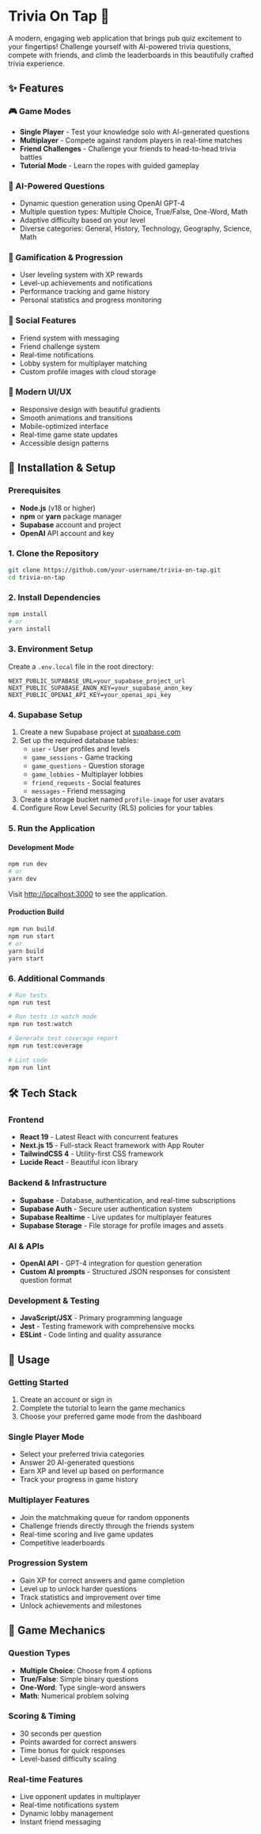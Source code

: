 # Trivia On Tap 🎯

A modern, engaging web application that brings pub quiz excitement to your fingertips! Challenge yourself with AI-powered trivia questions, compete with friends, and climb the leaderboards in this beautifully crafted trivia experience.

## ✨ Features

### 🎮 Game Modes
- **Single Player** - Test your knowledge solo with AI-generated questions
- **Multiplayer** - Compete against random players in real-time matches
- **Friend Challenges** - Challenge your friends to head-to-head trivia battles
- **Tutorial Mode** - Learn the ropes with guided gameplay

### 🤖 AI-Powered Questions
- Dynamic question generation using OpenAI GPT-4
- Multiple question types: Multiple Choice, True/False, One-Word, Math
- Adaptive difficulty based on your level
- Diverse categories: General, History, Technology, Geography, Science, Math

### 🎯 Gamification & Progression
- User leveling system with XP rewards
- Level-up achievements and notifications
- Performance tracking and game history
- Personal statistics and progress monitoring

### 👥 Social Features
- Friend system with messaging
- Friend challenge system
- Real-time notifications
- Lobby system for multiplayer matching
- Custom profile images with cloud storage

### 🎨 Modern UI/UX
- Responsive design with beautiful gradients
- Smooth animations and transitions
- Mobile-optimized interface
- Real-time game state updates
- Accessible design patterns

## 🚀 Installation & Setup

### Prerequisites
- **Node.js** (v18 or higher)
- **npm** or **yarn** package manager
- **Supabase** account and project
- **OpenAI** API account and key

### 1. Clone the Repository
```bash
git clone https://github.com/your-username/trivia-on-tap.git
cd trivia-on-tap
```

### 2. Install Dependencies
```bash
npm install
# or
yarn install
```

### 3. Environment Setup
Create a `.env.local` file in the root directory:

```env
NEXT_PUBLIC_SUPABASE_URL=your_supabase_project_url
NEXT_PUBLIC_SUPABASE_ANON_KEY=your_supabase_anon_key
NEXT_PUBLIC_OPENAI_API_KEY=your_openai_api_key
```

### 4. Supabase Setup
1. Create a new Supabase project at [supabase.com](https://supabase.com)
2. Set up the required database tables:
   - `user` - User profiles and levels
   - `game_sessions` - Game tracking
   - `game_questions` - Question storage
   - `game_lobbies` - Multiplayer lobbies
   - `friend_requests` - Social features
   - `messages` - Friend messaging
3. Create a storage bucket named `profile-image` for user avatars
4. Configure Row Level Security (RLS) policies for your tables

### 5. Run the Application

#### Development Mode
```bash
npm run dev
# or
yarn dev
```
Visit [http://localhost:3000](http://localhost:3000) to see the application.

#### Production Build
```bash
npm run build
npm run start
# or
yarn build
yarn start
```

### 6. Additional Commands

```bash
# Run tests
npm run test

# Run tests in watch mode
npm run test:watch

# Generate test coverage report
npm run test:coverage

# Lint code
npm run lint
```

## 🛠️ Tech Stack

### Frontend
- **React 19** - Latest React with concurrent features
- **Next.js 15** - Full-stack React framework with App Router
- **TailwindCSS 4** - Utility-first CSS framework
- **Lucide React** - Beautiful icon library

### Backend & Infrastructure
- **Supabase** - Database, authentication, and real-time subscriptions
- **Supabase Auth** - Secure user authentication system
- **Supabase Realtime** - Live updates for multiplayer features
- **Supabase Storage** - File storage for profile images and assets

### AI & APIs
- **OpenAI API** - GPT-4 integration for question generation
- **Custom AI prompts** - Structured JSON responses for consistent question format

### Development & Testing
- **JavaScript/JSX** - Primary programming language
- **Jest** - Testing framework with comprehensive mocks
- **ESLint** - Code linting and quality assurance

## 🎪 Usage

### Getting Started
1. Create an account or sign in
2. Complete the tutorial to learn the game mechanics
3. Choose your preferred game mode from the dashboard

### Single Player Mode
- Select your preferred trivia categories
- Answer 20 AI-generated questions
- Earn XP and level up based on performance
- Track your progress in game history

### Multiplayer Features
- Join the matchmaking queue for random opponents
- Challenge friends directly through the friends system
- Real-time scoring and live game updates
- Competitive leaderboards

### Progression System
- Gain XP for correct answers and game completion
- Level up to unlock harder questions
- Track statistics and improvement over time
- Unlock achievements and milestones

## 🎯 Game Mechanics

### Question Types
- **Multiple Choice**: Choose from 4 options
- **True/False**: Simple binary questions
- **One-Word**: Type single-word answers
- **Math**: Numerical problem solving

### Scoring & Timing
- 30 seconds per question
- Points awarded for correct answers
- Time bonus for quick responses
- Level-based difficulty scaling

### Real-time Features
- Live opponent updates in multiplayer
- Real-time notifications system
- Dynamic lobby management
- Instant friend messaging
